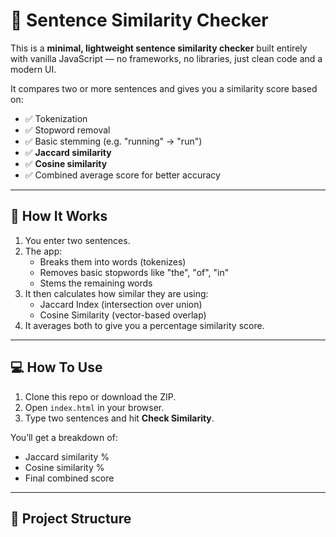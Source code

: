 # 🧠 Sentence Similarity Checker

This is a **minimal, lightweight sentence similarity checker** built entirely with vanilla JavaScript — no frameworks, no libraries, just clean code and a modern UI.

It compares two or more sentences and gives you a similarity score based on:

- ✅ Tokenization
- ✅ Stopword removal
- ✅ Basic stemming (e.g. "running" → "run")
- ✅ **Jaccard similarity**
- ✅ **Cosine similarity**
- ✅ Combined average score for better accuracy

---

## 🚀 How It Works

1. You enter two sentences.
2. The app:
   - Breaks them into words (tokenizes)
   - Removes basic stopwords like "the", "of", "in"
   - Stems the remaining words
3. It then calculates how similar they are using:
   - Jaccard Index (intersection over union)
   - Cosine Similarity (vector-based overlap)
4. It averages both to give you a percentage similarity score.

---

## 💻 How To Use

1. Clone this repo or download the ZIP.
2. Open `index.html` in your browser.
3. Type two sentences and hit **Check Similarity**.

You’ll get a breakdown of:
- Jaccard similarity %
- Cosine similarity %
- Final combined score

---

## 📁 Project Structure

